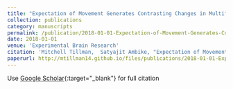 ```yaml
---
title: "Expectation of Movement Generates Contrasting Changes in Multifinger Synergies in Young and Older Adults"
collection: publications
category: manuscripts
permalink: /publication/2018-01-01-Expectation-of-Movement-Generates-Contrasting-Changes-in-Multifinger-Synergies-in-Young-and-Older-Adults
date: 2018-01-01
venue: 'Experimental Brain Research'
citation: 'Mitchell Tillman,  Satyajit Ambike, "Expectation of Movement Generates Contrasting Changes in Multifinger Synergies in Young and Older Adults". Experimental Brain Research, 2018.'
paperurl: http://mtillman14.github.io/files/publications/2018-01-01-Expectation-of-Movement-Generates-Contrasting-Changes-in-Multifinger-Synergies-in-Young-and-Older-Adults.pdf
---
```

Use [Google Scholar](https://scholar.google.com/scholar?q=Expectation+of+Movement+Generates+Contrasting+Changes+in+Multifinger+Synergies+in+Young+and+Older+Adults){:target="_blank"} for full citation